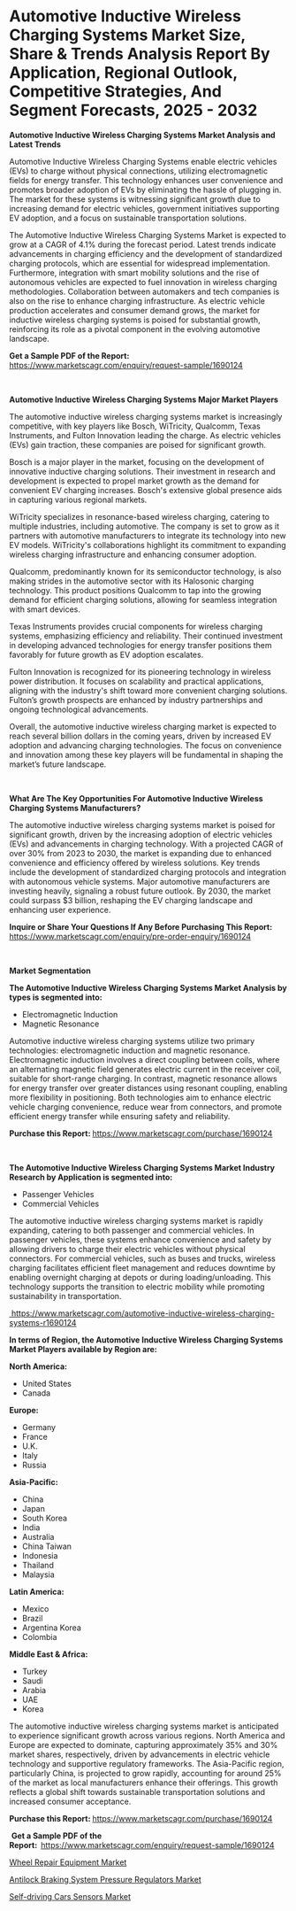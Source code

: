 <p><h1>Automotive Inductive Wireless Charging Systems Market Size, Share & Trends Analysis Report By Application, Regional Outlook, Competitive Strategies, And Segment Forecasts, 2025 - 2032</h1></p><p><strong>Automotive Inductive Wireless Charging Systems Market Analysis and Latest Trends</strong></p>
<p><p>Automotive Inductive Wireless Charging Systems enable electric vehicles (EVs) to charge without physical connections, utilizing electromagnetic fields for energy transfer. This technology enhances user convenience and promotes broader adoption of EVs by eliminating the hassle of plugging in. The market for these systems is witnessing significant growth due to increasing demand for electric vehicles, government initiatives supporting EV adoption, and a focus on sustainable transportation solutions. </p><p>The Automotive Inductive Wireless Charging Systems Market is expected to grow at a CAGR of 4.1% during the forecast period. Latest trends indicate advancements in charging efficiency and the development of standardized charging protocols, which are essential for widespread implementation. Furthermore, integration with smart mobility solutions and the rise of autonomous vehicles are expected to fuel innovation in wireless charging methodologies. Collaboration between automakers and tech companies is also on the rise to enhance charging infrastructure. As electric vehicle production accelerates and consumer demand grows, the market for inductive wireless charging systems is poised for substantial growth, reinforcing its role as a pivotal component in the evolving automotive landscape.</p></p>
<p><strong>Get a Sample PDF of the Report:&nbsp;</strong> <a href="https://www.marketscagr.com/enquiry/request-sample/1690124?utm_campaign=2136&utm_medium=2&utm_source=Github&utm_content=ia&utm_term=26032025&utm_id=automotive-inductive-wireless-charging-systems">https://www.marketscagr.com/enquiry/request-sample/1690124</a></p>
<p>&nbsp;</p>
<p><strong>Automotive Inductive Wireless Charging Systems Major Market Players</strong></p>
<p><p>The automotive inductive wireless charging systems market is increasingly competitive, with key players like Bosch, WiTricity, Qualcomm, Texas Instruments, and Fulton Innovation leading the charge. As electric vehicles (EVs) gain traction, these companies are poised for significant growth.</p><p>Bosch is a major player in the market, focusing on the development of innovative inductive charging solutions. Their investment in research and development is expected to propel market growth as the demand for convenient EV charging increases. Bosch's extensive global presence aids in capturing various regional markets.</p><p>WiTricity specializes in resonance-based wireless charging, catering to multiple industries, including automotive. The company is set to grow as it partners with automotive manufacturers to integrate its technology into new EV models. WiTricity's collaborations highlight its commitment to expanding wireless charging infrastructure and enhancing consumer adoption.</p><p>Qualcomm, predominantly known for its semiconductor technology, is also making strides in the automotive sector with its Halosonic charging technology. This product positions Qualcomm to tap into the growing demand for efficient charging solutions, allowing for seamless integration with smart devices.</p><p>Texas Instruments provides crucial components for wireless charging systems, emphasizing efficiency and reliability. Their continued investment in developing advanced technologies for energy transfer positions them favorably for future growth as EV adoption escalates.</p><p>Fulton Innovation is recognized for its pioneering technology in wireless power distribution. It focuses on scalability and practical applications, aligning with the industry's shift toward more convenient charging solutions. Fulton’s growth prospects are enhanced by industry partnerships and ongoing technological advancements.</p><p>Overall, the automotive inductive wireless charging market is expected to reach several billion dollars in the coming years, driven by increased EV adoption and advancing charging technologies. The focus on convenience and innovation among these key players will be fundamental in shaping the market’s future landscape.</p></p>
<p>&nbsp;</p>
<p><strong>What Are The Key Opportunities For Automotive Inductive Wireless Charging Systems Manufacturers?</strong></p>
<p><p>The automotive inductive wireless charging systems market is poised for significant growth, driven by the increasing adoption of electric vehicles (EVs) and advancements in charging technology. With a projected CAGR of over 30% from 2023 to 2030, the market is expanding due to enhanced convenience and efficiency offered by wireless solutions. Key trends include the development of standardized charging protocols and integration with autonomous vehicle systems. Major automotive manufacturers are investing heavily, signaling a robust future outlook. By 2030, the market could surpass $3 billion, reshaping the EV charging landscape and enhancing user experience.</p></p>
<p><strong>Inquire or Share Your Questions If Any Before Purchasing This Report:</strong> <a href="https://www.marketscagr.com/enquiry/pre-order-enquiry/1690124?utm_campaign=2136&utm_medium=2&utm_source=Github&utm_content=ia&utm_term=26032025&utm_id=automotive-inductive-wireless-charging-systems">https://www.marketscagr.com/enquiry/pre-order-enquiry/1690124</a></p>
<p>&nbsp;</p>
<p><strong>Market Segmentation</strong></p>
<p><strong>The Automotive Inductive Wireless Charging Systems Market Analysis by types is segmented into:</strong></p>
<p><ul><li>Electromagnetic Induction</li><li>Magnetic Resonance</li></ul></p>
<p><p>Automotive inductive wireless charging systems utilize two primary technologies: electromagnetic induction and magnetic resonance. Electromagnetic induction involves a direct coupling between coils, where an alternating magnetic field generates electric current in the receiver coil, suitable for short-range charging. In contrast, magnetic resonance allows for energy transfer over greater distances using resonant coupling, enabling more flexibility in positioning. Both technologies aim to enhance electric vehicle charging convenience, reduce wear from connectors, and promote efficient energy transfer while ensuring safety and reliability.</p></p>
<p><strong>Purchase this Report:&nbsp;</strong><a href="https://www.marketscagr.com/purchase/1690124?utm_campaign=2136&utm_medium=2&utm_source=Github&utm_content=ia&utm_term=26032025&utm_id=automotive-inductive-wireless-charging-systems">https://www.marketscagr.com/purchase/1690124</a></p>
<p>&nbsp;</p>
<p><strong>The Automotive Inductive Wireless Charging Systems Market Industry Research by Application is segmented into:</strong></p>
<p><ul><li>Passenger Vehicles</li><li>Commercial Vehicles</li></ul></p>
<p><p>The automotive inductive wireless charging systems market is rapidly expanding, catering to both passenger and commercial vehicles. In passenger vehicles, these systems enhance convenience and safety by allowing drivers to charge their electric vehicles without physical connectors. For commercial vehicles, such as buses and trucks, wireless charging facilitates efficient fleet management and reduces downtime by enabling overnight charging at depots or during loading/unloading. This technology supports the transition to electric mobility while promoting sustainability in transportation.</p></p>
<p><a href="https://www.marketscagr.com/automotive-inductive-wireless-charging-systems-r1690124?utm_campaign=2136&utm_medium=2&utm_source=Github&utm_content=ia&utm_term=26032025&utm_id=automotive-inductive-wireless-charging-systems">&nbsp;https://www.marketscagr.com/automotive-inductive-wireless-charging-systems-r1690124</a></p>
<p><strong>In terms of Region, the Automotive Inductive Wireless Charging Systems Market Players available by Region are:</strong></p>
<p>
    <p> <strong> North America: </strong>
        <ul>
            <li>United States</li>
            <li>Canada</li>
        </ul>
        </p> 
    <p> <strong> Europe: </strong>
        <ul>
            <li>Germany</li>
            <li>France</li>
            <li>U.K.</li>
            <li>Italy</li>
            <li>Russia</li>
        </ul>
        </p> 
    <p> <strong> Asia-Pacific: </strong>
        <ul>
            <li>China</li>
            <li>Japan</li>
            <li>South Korea</li>
            <li>India</li>
            <li>Australia</li>
            <li>China Taiwan</li>
            <li>Indonesia</li>
            <li>Thailand</li>
            <li>Malaysia</li>
        </ul>
        </p> 
    <p> <strong> Latin America: </strong>
        <ul>
            <li>Mexico</li>
            <li>Brazil</li>
            <li>Argentina Korea</li>
            <li>Colombia</li>
        </ul>
        </p> 
    <p> <strong> Middle East & Africa: </strong>
        <ul>
            <li>Turkey</li>
            <li>Saudi</li>
            <li>Arabia</li>
            <li>UAE</li>
            <li>Korea</li>
        </ul>
    </p>
    </p>
<p><p>The automotive inductive wireless charging systems market is anticipated to experience significant growth across various regions. North America and Europe are expected to dominate, capturing approximately 35% and 30% market shares, respectively, driven by advancements in electric vehicle technology and supportive regulatory frameworks. The Asia-Pacific region, particularly China, is projected to grow rapidly, accounting for around 25% of the market as local manufacturers enhance their offerings. This growth reflects a global shift towards sustainable transportation solutions and increased consumer acceptance.</p></p>
<p><strong>Purchase this Report: </strong><a href="https://www.marketscagr.com/purchase/1690124?utm_campaign=2136&utm_medium=2&utm_source=Github&utm_content=ia&utm_term=26032025&utm_id=automotive-inductive-wireless-charging-systems">https://www.marketscagr.com/purchase/1690124</a></p>
<p>&nbsp;<strong>Get a Sample PDF of the Report:&nbsp;&nbsp;</strong><a href="https://www.marketscagr.com/enquiry/request-sample/1690124?utm_campaign=2136&utm_medium=2&utm_source=Github&utm_content=ia&utm_term=26032025&utm_id=automotive-inductive-wireless-charging-systems">https://www.marketscagr.com/enquiry/request-sample/1690124</a></p>
<p><strong></strong></p>
<p><p><a href="https://github.com/dringals/Market-Research-Report-List-6/blob/main/wheel-repair-equipment-market.md?utm_campaign=2136&utm_medium=2&utm_source=Github&utm_content=ia&utm_term=26032025&utm_id=automotive-inductive-wireless-charging-systems">Wheel Repair Equipment Market</a></p><p><a href="https://github.com/krookplier6h/Market-Research-Report-List-1/blob/main/antilock-braking-system-pressure-regulators-market.md?utm_campaign=2136&utm_medium=2&utm_source=Github&utm_content=ia&utm_term=26032025&utm_id=automotive-inductive-wireless-charging-systems">Antilock Braking System Pressure Regulators Market</a></p><p><a href="https://github.com/tona7vba/Market-Research-Report-List-1/blob/main/self-driving-cars-sensors-market.md?utm_campaign=2136&utm_medium=2&utm_source=Github&utm_content=ia&utm_term=26032025&utm_id=automotive-inductive-wireless-charging-systems">Self-driving Cars Sensors Market</a></p></p>